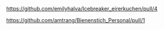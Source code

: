 https://github.com/emilyhalva/Icebreaker_eirerkuchen/pull/4

https://github.com/amtrang/Bienenstich_Personal/pull/1
